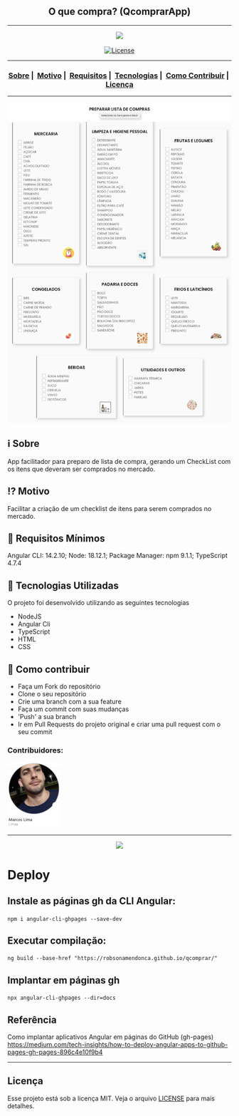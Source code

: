<h2 align="center">O que compra? (QcomprarApp)</h2>

___

<p align="center">
  <img src="https://raw.githubusercontent.com/robsonamendonca/qcomprar/main/src/assets/favicon.png" width="300" heigth="300">
</p>


<p align="center">
  <a href="LICENSE">
    <img alt="License" src="https://img.shields.io/badge/license-MIT-%23F8952D">
  </a>
</p>

___

<h3 align="center">
  <a href="#information_source-sobre">Sobre</a>&nbsp;|&nbsp;
  <a href="#interrobang-motivo">Motivo</a>&nbsp;|&nbsp;
  <a href="#seedling-requisitos-mínimos">Requisitos</a>&nbsp;|&nbsp;
  <a href="#rocket-tecnologias-utilizadas">Tecnologias</a>&nbsp;|&nbsp;
  <a href="#link-como-contribuir">Como Contribuir</a>&nbsp;|&nbsp;
  <a href="#licença">Licença</a>
</h3>

___

<img src="https://raw.githubusercontent.com/robsonamendonca/qcomprar/main/src/assets/qcomprar.vercel.app.jpeg" width="1200">

## :information_source: Sobre

App facilitador para preparo de lista de compra, gerando um CheckList com os itens que deveram ser comprados no mercado.

## :interrobang: Motivo

Facilitar a criação de um checklist de itens para serem comprados no mercado.

## :seedling: Requisitos Mínimos

Angular CLI: 14.2.10;
Node: 18.12.1;
Package Manager: npm 9.1.1;
TypeScript 4.7.4

## :rocket: Tecnologias Utilizadas 

O projeto foi desenvolvido utilizando as seguintes tecnologias

- NodeJS
- Angular Cli
- TypeScript
- HTML
- CSS

## :link: Como contribuir 

- Faça um Fork do repositório
- Clone o seu repositório
- Crie uma branch com a sua feature
- Faça um commit com suas mudanças
- 'Push' a sua branch
- Ir em Pull Requests do projeto original e criar uma pull request com o seu commit

### Contribuidores:
<a href="https://github.com/Llimaa" targer="_blank">
  <img src="https://github.com/robsonamendonca/qcomprar/blob/main/src/assets/Llimaa.png?raw=true" class="float-left rounded-2 avatar-user" width="120" heigth="120">
</a>

___

<p align="center">
  <img src="https://miro.medium.com/max/600/1*8qz-KpQ9537NNApkl6F0kg.webp" width="150" heigth="150">
</p>

# Deploy

## Instale as páginas gh da CLI Angular:
`npm i angular-cli-ghpages --save-dev`

## Executar compilação:
`ng build --base-href "https://robsonamendonca.github.io/qcomprar/"`

## Implantar em páginas gh
`npx angular-cli-ghpages --dir=docs`

## Referência
Como implantar aplicativos Angular em páginas do GitHub (gh-pages)
https://medium.com/tech-insights/how-to-deploy-angular-apps-to-github-pages-gh-pages-896c4e10f9b4

___

## Licença 

Esse projeto está sob a licença MIT. Veja o arquivo [LICENSE](LICENSE) para mais detalhes.

